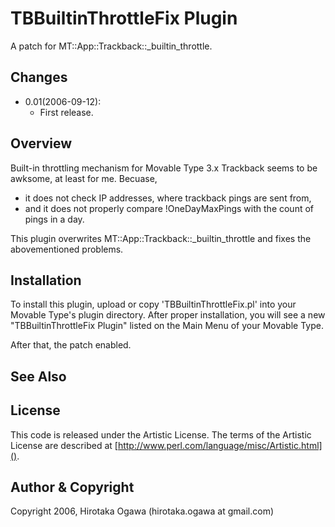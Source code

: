 # TBBuiltinThrottleFix Plugin

A patch for MT::App::Trackback::_builtin_throttle.

## Changes

 * 0.01(2006-09-12):
   * First release.

## Overview

Built-in throttling mechanism for Movable Type 3.x Trackback seems to be awksome, at least for me.  Becuase,

 * it does not check IP addresses, where trackback pings are sent from,
 * and it does not properly compare !OneDayMaxPings with the count of pings in a day.

This plugin overwrites MT::App::Trackback::_builtin_throttle and fixes the abovementioned problems.

## Installation

To install this plugin, upload or copy 'TBBuiltinThrottleFix.pl' into your Movable Type's plugin directory.  After proper installation, you will see a new "TBBuiltinThrottleFix Plugin" listed on the Main Menu of your Movable Type.

After that, the patch enabled.

## See Also

## License

This code is released under the Artistic License. The terms of the Artistic License are described at [http://www.perl.com/language/misc/Artistic.html]().

## Author & Copyright

Copyright 2006, Hirotaka Ogawa (hirotaka.ogawa at gmail.com)
